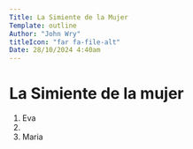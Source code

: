 ```yaml
---
Title: La Simiente de la Mujer
Template: outline
Author: "John Wry"
titleIcon: "far fa-file-alt"
Date: 28/10/2024 4:40am
---
```

# La Simiente de la mujer

1. Eva
2. 
3. Maria